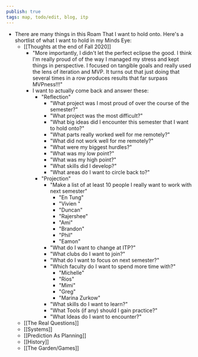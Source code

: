 ```yaml
---
publish: true
tags: map, todo/edit, blog, itp
---
```

- There are many things in this Roam That I want to hold onto. Here's a shortlist of what I want to hold in my Minds Eye:
    - [[Thoughts at the end of Fall 2020]]
        - "More importantly, I didn't let the perfect eclipse the good. I think I'm really proud of of the way I managed my stress and kept things in perspective. I focused on tangible goals and really used the lens of iteration and MVP. It turns out that just doing that several times in a row produces results that far surpass MVPness!!!"
        - I want to actually come back and answer these: 
            - "Reflection"
                - "What project was I most proud of over the course of the semester?"
                - "What project was the most difficult?"
                - "What big ideas did I encounter this semester that I want to hold onto?"
                - "What parts really worked well for me remotely?"
                - "What did not work well for me remotely?"
                - "What were my biggest hurdles?"
                - "What was my low point?"
                - "What was my high point?"
                - "What skills did I develop?"
                - "What areas do I want to circle back to?"
            - "Projection"
                - "Make a list of at least 10 people I really want to work with next semester"
                    - "En Tung"
                    - "Vivien "
                    - "Duncan"
                    - "Rajershee"
                    - "Ami"
                    - "Brandon"
                    - "Phil"
                    - "Eamon"
                - "What do I want to change at ITP?"
                - "What clubs do I want to join?"
                - "What do I want to focus on next semester?"
                - "Which faculty do I want to spend more time with?"
                    - "Michelle"
                    - "Rios"
                    - "Mimi"
                    - "Greg"
                    - "Marina Zurkow"
                - "What skills do I want to learn?"
                - "What Tools (if any) should I gain practice?"
                - "What Ideas do I want to encounter?"
    - [[The Real Questions]]
    - [[Systems]]
    - [[Prediction As Planning]]
    - [[History]]
    - [[The Garden/Games]]
